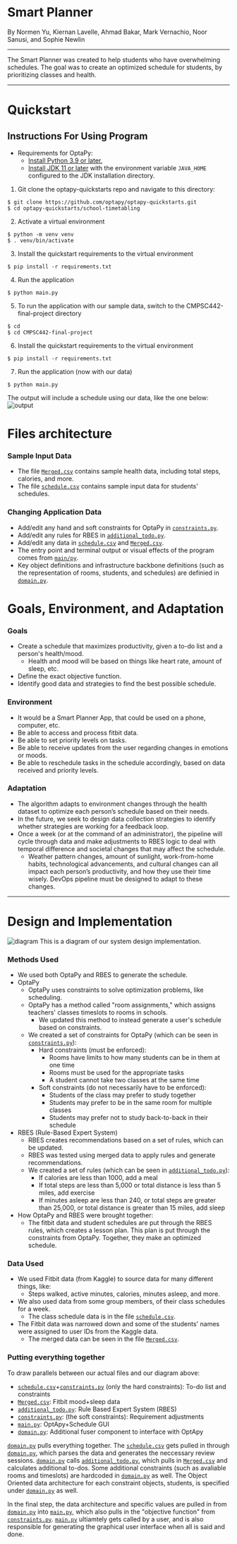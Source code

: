 # **Smart Planner**
By Normen Yu, Kiernan Lavelle, Ahmad Bakar, Mark Vernachio, Noor Sanusi, and Sophie Newlin

---

The Smart Planner was created to help students who have overwhelming schedules. The goal was to create an optimized schedule for students, by prioritizing classes and health. 

---
# Quickstart

## Instructions For Using Program
- Requirements for OptaPy:
  - [Install Python 3.9 or later.](https://www.python.org/downloads/)
  - [Install JDK 11 or later](https://adoptium.net/) with the environment variable `JAVA_HOME` configured to the JDK installation directory.

1. Git clone the optapy-quickstarts repo and navigate to this directory:
```
$ git clone https://github.com/optapy/optapy-quickstarts.git
$ cd optapy-quickstarts/school-timetabling
```
2. Activate a virtual environment
```
$ python -m venv venv
$ . venv/bin/activate
```
3. Install the quickstart requirements to the virtual environment
```
$ pip install -r requirements.txt
```
4. Run the application
```
$ python main.py
```
5. To run the application with our sample data, switch to the CMPSC442-final-project directory
```
$ cd
$ cd CMPSC442-final-project
```
6. Install the quickstart requirements to the virtual environment
```
$ pip install -r requirements.txt
```
7. Run the application (now with our data)
```
$ python main.py
```
The output will include a schedule using our data, like the one below:
![output](sampleOutput.PNG)

# Files architecture

### Sample Input Data
- The file [`Merged.csv`](Merged.csv) contains sample health data, including total steps, calories, and more.
- The file [`schedule.csv`](schedule.csv) contains sample input data for students' schedules.

### Changing Application Data
- Add/edit any hand and soft constraints for OptaPy in [`constraints.py`](constraints.py).
- Add/edit any rules for RBES in [`additional_todo.py`](additional_todo.py).
- Add/edit any data in [`schedule.csv`](schedule.csv) and [`Merged.csv`](Merged.csv).
- The entry point and terminal output or visual effects of the program comes from [`main/py`](main.py).
- Key object definitions and infrastructure backbone definitions (such as the representation of rooms, students, and schedules) are definied in [`domain.py`](domain.py).

# Goals, Environment, and Adaptation

### Goals
- Create a schedule that maximizes productivity, given a to-do list and a person's health/mood.
  - Health and mood will be based on things like heart rate, amount of sleep, etc.
- Define the exact objective function.
- Identify good data and strategies to find the best possible schedule.

### Environment
- It would be a Smart Planner App, that could be used on a phone, computer, etc.
- Be able to access and process fitbit data.
- Be able to set priority levels on tasks.
- Be able to receive updates from the user regarding changes in emotions or moods.
- Be able to reschedule tasks in the schedule accordingly, based on data received and priority levels. 

### Adaptation
- The algorithm adapts to environment changes through the health dataset to optimize each person’s schedule based on their needs.
- In the future, we seek to design data collection strategies to identify whether strategies are working for a feedback loop.
- Once a week (or at the command of an administrator), the pipeline will cycle through data and make adjustments to RBES logic to deal with temporal difference and societal changes that may affect the schedule.
  - Weather pattern changes, amount of sunlight, work-from-home habits, technological advancements, and cultural changes can all impact each person’s productivity, and how they use their time wisely. DevOps pipeline must be designed to adapt to these changes.

---
# **Design and Implementation**
![diagram](readmeDiagram.png)
This is a diagram of our system design implementation.

### Methods Used
- We used both OptaPy and RBES to generate the schedule.
- OptaPy
  - OptaPy uses constraints to solve optimization problems, like scheduling.
  - OptaPy has a method called "room assignments," which assigns teachers' classes timeslots to rooms in schools.
    - We updated this method to instead generate a user's schedule based on constraints.
  - We created a set of constraints for OptaPy (which can be seen in [`constraints.py`](constraints.py)):
    - Hard constraints (must be enforced):
      - Rooms have limits to how many students can be in them at one time
      - Rooms must be used for the appropriate tasks
      - A student cannot take two classes at the same time
    - Soft constraints (do not necessarily have to be enforced):
      - Students of the class may prefer to study together
      - Students may prefer to be in the same room for multiple classes
      - Students may prefer not to study back-to-back in their schedule
- RBES (Rule-Based Expert System)
  - RBES creates recommendations based on a set of rules, which can be updated.
  - RBES was tested using merged data to apply rules and generate recommendations.
  - We created a set of rules (which can be seen in [`additional_todo.py`](additional_todo.py)):
    - If calories are less than 1000, add a meal
    - If total steps are less than 5,000 or total distance is less than 5 miles, add exercise
    - If minutes asleep are less than 240, or total steps are greater than 25,000, or total distance is greater than 15 miles, add sleep
- How OptaPy and RBES were brought together:
  - The fitbit data and student schedules are put through the RBES rules, which creates a lesson plan. This plan is put through the constraints from OptaPy. Together, they make an optimized schedule.

### Data Used
- We used Fitbit data (from Kaggle) to source data for many different things, like:
  - Steps walked, active minutes, calories, minutes asleep, and more.
- We also used data from some group members, of their class schedules for a week.
  - The class schedule data is in the file [`schedule.csv`](schedule.csv).
- The Fitbit data was narrowed down and some of the students' names were assigned to user IDs from the Kaggle data.
  - The merged data can be seen in the file [`Merged.csv`](Merged.csv).
### Putting everything together
To draw parallels between our actual files and our diagram above:
- [`schedule.csv`](schedule.csv)+[`constraints.py`](constraints.py) (only the hard constraints): To-do list and constraints
- [`Merged.csv`](Merged.csv): Fitbit mood+sleep data
- [`additional_todo.py`](additional_todo.py): Rule Based Expert System (RBES)
- [`constraints.py`](constraints.py):  (the soft constraints): Requirement adjustments
- [`main.py`](main.py): OptApy+Schedule GUI
- [`domain.py`](domain.py): Additional fuser component to interface with OptApy

[`domain.py`](domain.py) pulls everything together. The [`schedule.csv`](schedule.csv) gets pulled in through [`domain.py`](domain.py), which parses the data and generates the neccessary review sessions.  [`domain.py`](domain.py) calls [`additional_todo.py`](additional_todo.py), which pulls in [`Merged.csv`](Merged.csv) and calculates additional to-dos. Some additional constraints (such as avaliable rooms and timeslots) are hardcoded in [`domain.py`](domain.py) as well. The Object Oriented data architecture for each constraint objects, students, is specified under [`domain.py`](domain.py) as well.

In the final step, the data architecture and specific values are pulled in from [`domain.py`](domain.py) into [`main.py`](main.py), which also pulls in the "objective function" from [`constraints.py`](constraints.py). [`main.py`](main.py) ultiamtely gets called by a user, and is also responsible for generating the graphical user interface when all is said and done.

